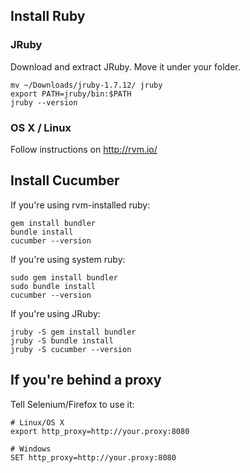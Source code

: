 ## Install Ruby

### JRuby

Download and extract JRuby.
Move it under your folder.

    mv ~/Downloads/jruby-1.7.12/ jruby
    export PATH=jruby/bin:$PATH
    jruby --version

### OS X / Linux

Follow instructions on http://rvm.io/

## Install Cucumber

If you're using rvm-installed ruby:

    gem install bundler
    bundle install
    cucumber --version

If you're using system ruby:

    sudo gem install bundler
    sudo bundle install
    cucumber --version

If you're using JRuby:

    jruby -S gem install bundler
    jruby -S bundle install
    jruby -S cucumber --version

## If you're behind a proxy

Tell Selenium/Firefox to use it:

    # Linux/OS X
    export http_proxy=http://your.proxy:8080

    # Windows
    SET http_proxy=http://your.proxy:8080
